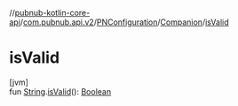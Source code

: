 //[pubnub-kotlin-core-api](../../../../index.md)/[com.pubnub.api.v2](../../index.md)/[PNConfiguration](../index.md)/[Companion](index.md)/[isValid](is-valid.md)

# isValid

[jvm]\
fun [String](https://kotlinlang.org/api/core/kotlin-stdlib/kotlin/-string/index.html).[isValid](is-valid.md)(): [Boolean](https://kotlinlang.org/api/core/kotlin-stdlib/kotlin/-boolean/index.html)
